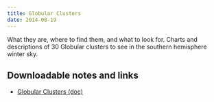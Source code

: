 ```yaml
---
title: Globular Clusters
date: 2014-08-19
---
```

What they are, where to find them, and what to look for. Charts and
descriptions of 30 Globular clusters to see in the southern hemisphere winter
sky.

Downloadable notes and links
----------------------------
- [Globular Clusters (doc)](documents/2014-08-19_Globular_Clusters.doc)
